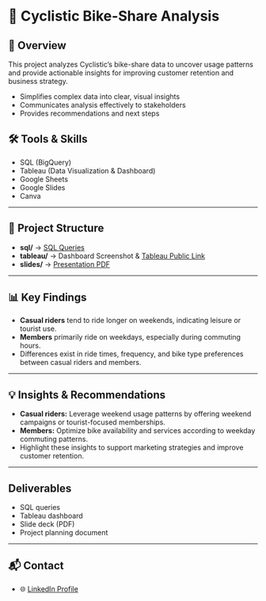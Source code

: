# 🚴 Cyclistic Bike-Share Analysis

## 📌 Overview
This project analyzes Cyclistic’s bike-share data to uncover usage patterns and provide actionable insights for improving customer retention and business strategy.

- Simplifies complex data into clear, visual insights  
- Communicates analysis effectively to stakeholders  
- Provides recommendations and next steps  

## 🛠️ Tools & Skills
- SQL (BigQuery)
- Tableau (Data Visualization & Dashboard)
- Google Sheets
- Google Slides
- Canva

---

## 📂 Project Structure
- **sql/** → [SQL Queries](./sql/queries.sql)  
- **tableau/** → Dashboard Screenshot & [Tableau Public Link](./tableau/Dashboard.png)  
- **slides/** → [Presentation PDF](./slides/Slide_Bike_Share.pdf)  

---

## 📊 Key Findings
- **Casual riders** tend to ride longer on weekends, indicating leisure or tourist use.  
- **Members** primarily ride on weekdays, especially during commuting hours.  
- Differences exist in ride times, frequency, and bike type preferences between casual riders and members.  

---

## 💡 Insights & Recommendations
- **Casual riders:** Leverage weekend usage patterns by offering weekend campaigns or tourist-focused memberships.  
- **Members:** Optimize bike availability and services according to weekday commuting patterns. 
- Highlight these insights to support marketing strategies and improve customer retention.  

---

## Deliverables
- SQL queries
- Tableau dashboard 
- Slide deck (PDF)
- Project planning document

---

## 📬 Contact
- 🌐 [LinkedIn Profile]([https://www.linkedin.com/](https://www.linkedin.com/in/kimiko-hashimoto-king/))  
